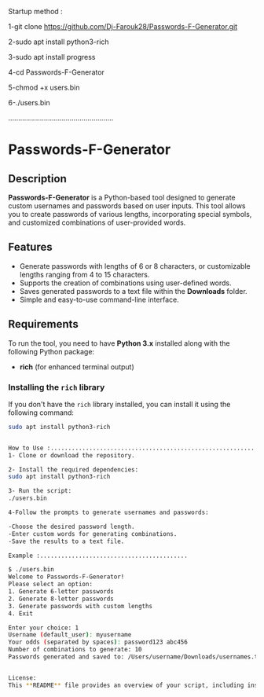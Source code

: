 Startup method : 

1-git clone https://github.com/Dj-Farouk28/Passwords-F-Generator.git

2-sudo apt install python3-rich

3-sudo apt install progress

4-cd Passwords-F-Generator

5-chmod +x users.bin

6-./users.bin


.....................................................

# Passwords-F-Generator

## Description

**Passwords-F-Generator** is a Python-based tool designed to generate custom usernames and passwords based on user inputs. This tool allows you to create passwords of various lengths, incorporating special symbols, and customized combinations of user-provided words.

## Features

- Generate passwords with lengths of 6 or 8 characters, or customizable lengths ranging from 4 to 15 characters.
- Supports the creation of combinations using user-defined words.
- Saves generated passwords to a text file within the **Downloads** folder.
- Simple and easy-to-use command-line interface.

## Requirements

To run the tool, you need to have **Python 3.x** installed along with the following Python package:

- **rich** (for enhanced terminal output)

### Installing the `rich` library

If you don't have the `rich` library installed, you can install it using the following command:

```bash
sudo apt install python3-rich


How to Use :..........................................................
1- Clone or download the repository.

2- Install the required dependencies:
sudo apt install python3-rich

3- Run the script:
./users.bin

4-Follow the prompts to generate usernames and passwords:

-Choose the desired password length.
-Enter custom words for generating combinations.
-Save the results to a text file.

Example :..........................................

$ ./users.bin
Welcome to Passwords-F-Generator!
Please select an option:
1. Generate 6-letter passwords
2. Generate 8-letter passwords
3. Generate passwords with custom lengths
4. Exit

Enter your choice: 1
Username (default_user): myusername
Your odds (separated by spaces): password123 abc456
Number of combinations to generate: 10
Passwords generated and saved to: /Users/username/Downloads/usernames.txt


License: 
This **README** file provides an overview of your script, including installation instructions, features, and usage examples.
